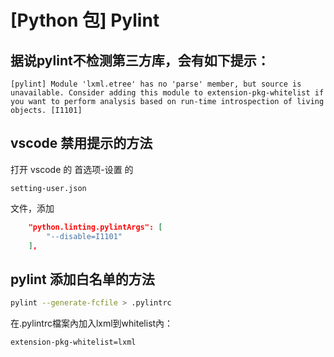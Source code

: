 # [Python 包] Pylint

## 据说pylint不检测第三方库，会有如下提示：

```
[pylint] Module 'lxml.etree' has no 'parse' member, but source is unavailable. Consider adding this module to extension-pkg-whitelist if you want to perform analysis based on run-time introspection of living objects. [I1101]
```

## vscode 禁用提示的方法

打开 vscode 的 首选项-设置 的&#x20;

`setting-user.json`

&#x20;文件，添加

```json
    "python.linting.pylintArgs": [
        "--disable=I1101"
    ],
```

## pylint 添加白名单的方法

```bash
pylint --generate-fcfile > .pylintrc
```

在.pylintrc檔案內加入lxml到whitelist內：

```
extension-pkg-whitelist=lxml
```
